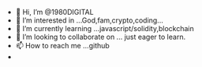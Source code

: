 - 👋 Hi, I’m @1980DIGITAL
- 👀 I’m interested in ...God,fam,crypto,coding...
- 🌱 I’m currently learning ...javascript/solidity,blockchain
- 💞️ I’m looking to collaborate on ... just eager to learn.
- 📫 How to reach me ...github
- 

<!---
1980DIGITAL/1980DIGITAL is a ✨ special ✨ repository because its `README.md` (this file) appears on your GitHub profile.
You can click the Preview link to take a look at your changes.
--->
